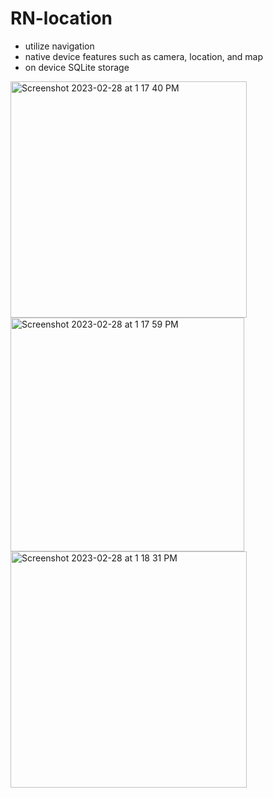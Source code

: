 # RN-location
- utilize navigation
- native device features such as camera, location, and map
- on device SQLite storage

<img width="378" alt="Screenshot 2023-02-28 at 1 17 40 PM" src="https://user-images.githubusercontent.com/61718801/221945645-8a6ef488-63e1-4909-bfdf-ae7152b4555e.png">
<img width="374" alt="Screenshot 2023-02-28 at 1 17 59 PM" src="https://user-images.githubusercontent.com/61718801/221945666-20f7f597-d8c2-4f59-90a5-afb9439e194e.png">
<img width="378" alt="Screenshot 2023-02-28 at 1 18 31 PM" src="https://user-images.githubusercontent.com/61718801/221945683-48786c94-ca75-4ced-a106-9da69daed3d4.png">
